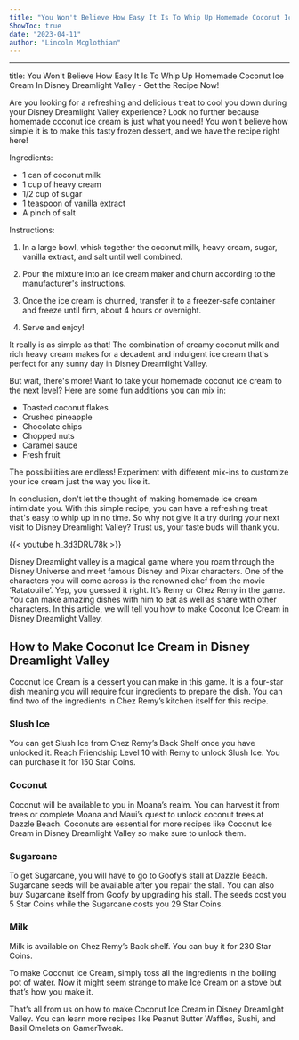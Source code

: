 ```yaml
---
title: "You Won't Believe How Easy It Is To Whip Up Homemade Coconut Ice Cream In Disney Dreamlight Valley - Get the Recipe Now!"
ShowToc: true 
date: "2023-04-11"
author: "Lincoln Mcglothian"
---
```

*****
title: You Won't Believe How Easy It Is To Whip Up Homemade Coconut Ice Cream In Disney Dreamlight Valley - Get the Recipe Now!

Are you looking for a refreshing and delicious treat to cool you down during your Disney Dreamlight Valley experience? Look no further because homemade coconut ice cream is just what you need! You won't believe how simple it is to make this tasty frozen dessert, and we have the recipe right here!

Ingredients:

- 1 can of coconut milk
- 1 cup of heavy cream
- 1/2 cup of sugar
- 1 teaspoon of vanilla extract
- A pinch of salt

Instructions:

1) In a large bowl, whisk together the coconut milk, heavy cream, sugar, vanilla extract, and salt until well combined.

2) Pour the mixture into an ice cream maker and churn according to the manufacturer's instructions.

3) Once the ice cream is churned, transfer it to a freezer-safe container and freeze until firm, about 4 hours or overnight.

4) Serve and enjoy!

It really is as simple as that! The combination of creamy coconut milk and rich heavy cream makes for a decadent and indulgent ice cream that's perfect for any sunny day in Disney Dreamlight Valley.

But wait, there's more! Want to take your homemade coconut ice cream to the next level? Here are some fun additions you can mix in:

- Toasted coconut flakes
- Crushed pineapple
- Chocolate chips
- Chopped nuts
- Caramel sauce
- Fresh fruit

The possibilities are endless! Experiment with different mix-ins to customize your ice cream just the way you like it.

In conclusion, don't let the thought of making homemade ice cream intimidate you. With this simple recipe, you can have a refreshing treat that's easy to whip up in no time. So why not give it a try during your next visit to Disney Dreamlight Valley? Trust us, your taste buds will thank you.

{{< youtube h_3d3DRU78k >}} 



Disney Dreamlight valley is a magical game where you roam through the Disney Universe and meet famous Disney and Pixar characters. One of the characters you will come across is the renowned chef from the movie ‘Ratatouille’. Yep, you guessed it right. It’s Remy or Chez Remy in the game. You can make amazing dishes with him to eat as well as share with other characters. In this article, we will tell you how to make Coconut Ice Cream in Disney Dreamlight Valley.
 
## How to Make Coconut Ice Cream in Disney Dreamlight Valley
 

 
Coconut Ice Cream is a dessert you can make in this game. It is a four-star dish meaning you will require four ingredients to prepare the dish. You can find two of the ingredients in Chez Remy’s kitchen itself for this recipe.
 
### Slush Ice
 
You can get Slush Ice from Chez Remy’s Back Shelf once you have unlocked it. Reach Friendship Level 10 with Remy to unlock Slush Ice. You can purchase it for 150 Star Coins.
 
### Coconut
 
Coconut will be available to you in Moana’s realm. You can harvest it from trees or complete Moana and Maui’s quest to unlock coconut trees at Dazzle Beach. Coconuts are essential for more recipes like Coconut Ice Cream in Disney Dreamlight Valley so make sure to unlock them.
 
### Sugarcane
 
To get Sugarcane, you will have to go to Goofy’s stall at Dazzle Beach. Sugarcane seeds will be available after you repair the stall. You can also buy Sugarcane itself from Goofy by upgrading his stall. The seeds cost you 5 Star Coins while the Sugarcane costs you 29 Star Coins.
 
### Milk
 
Milk is available on Chez Remy’s Back shelf. You can buy it for 230 Star Coins.
 
To make Coconut Ice Cream, simply toss all the ingredients in the boiling pot of water. Now it might seem strange to make Ice Cream on a stove but that’s how you make it.
 
That’s all from us on how to make Coconut Ice Cream in Disney Dreamlight Valley. You can learn more recipes like Peanut Butter Waffles, Sushi, and Basil Omelets on GamerTweak.




